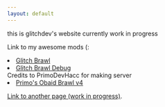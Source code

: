 ```yaml
---
layout: default
---
```


this is glitchdev's website currently work in progress

Link to my awesome mods (:
 <li class="masthead__menu-item">
          <a href="https://ioair.link/9fyjmk">Glitch Brawl</a>
        </li>
 <li class="masthead__menu-item">
          <a href="https://ioair.link/gmycpk">Glitch Brawl Debug</a>
        </li>
Credits to PrimoDevHacc for making server
 <li class="masthead__menu-item">
          <a href="https://github.com/Super-brawl-team/Obiad-brawl-v4">Primo's Obaid Brawl v4</a>
        </li>
































































[Link to another page (work in progress)](./another-page.html).
